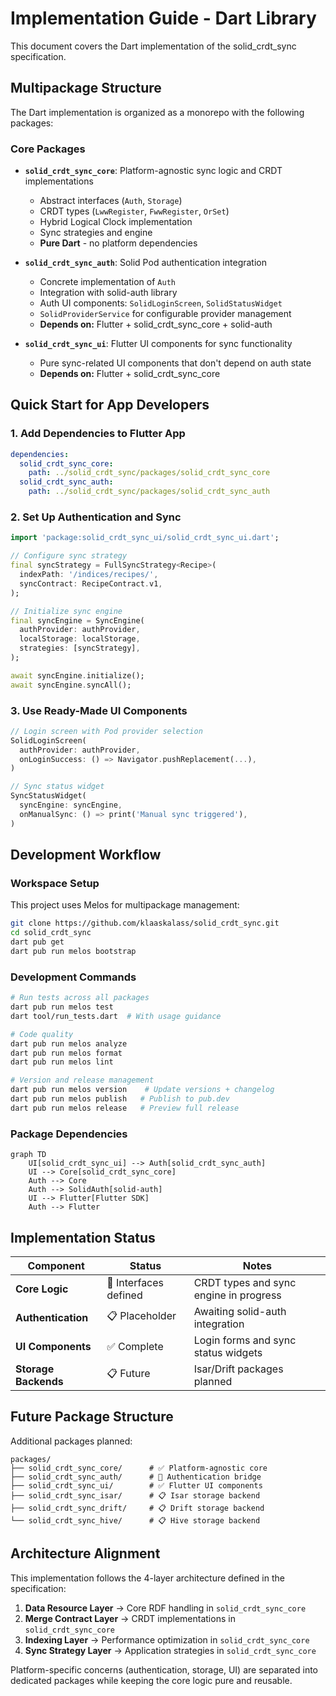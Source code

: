 # Implementation Guide - Dart Library

This document covers the Dart implementation of the solid_crdt_sync specification.

## Multipackage Structure

The Dart implementation is organized as a monorepo with the following packages:

### Core Packages

- **`solid_crdt_sync_core`**: Platform-agnostic sync logic and CRDT implementations
  - Abstract interfaces (`Auth`, `Storage`)
  - CRDT types (`LwwRegister`, `FwwRegister`, `OrSet`)
  - Hybrid Logical Clock implementation  
  - Sync strategies and engine
  - **Pure Dart** - no platform dependencies

- **`solid_crdt_sync_auth`**: Solid Pod authentication integration
  - Concrete implementation of `Auth`
  - Integration with solid-auth library
  - Auth UI components: `SolidLoginScreen`, `SolidStatusWidget`
  - `SolidProviderService` for configurable provider management
  - **Depends on:** Flutter + solid_crdt_sync_core + solid-auth

- **`solid_crdt_sync_ui`**: Flutter UI components for sync functionality
  - Pure sync-related UI components that don't depend on auth state
  - **Depends on:** Flutter + solid_crdt_sync_core

## Quick Start for App Developers

### 1. Add Dependencies to Flutter App

```yaml
dependencies:
  solid_crdt_sync_core:
    path: ../solid_crdt_sync/packages/solid_crdt_sync_core
  solid_crdt_sync_auth:
    path: ../solid_crdt_sync/packages/solid_crdt_sync_auth
```

### 2. Set Up Authentication and Sync

```dart
import 'package:solid_crdt_sync_ui/solid_crdt_sync_ui.dart';

// Configure sync strategy
final syncStrategy = FullSyncStrategy<Recipe>(
  indexPath: '/indices/recipes/',
  syncContract: RecipeContract.v1,
);

// Initialize sync engine
final syncEngine = SyncEngine(
  authProvider: authProvider,
  localStorage: localStorage,
  strategies: [syncStrategy],
);

await syncEngine.initialize();
await syncEngine.syncAll();
```

### 3. Use Ready-Made UI Components

```dart
// Login screen with Pod provider selection
SolidLoginScreen(
  authProvider: authProvider,
  onLoginSuccess: () => Navigator.pushReplacement(...),
)

// Sync status widget
SyncStatusWidget(
  syncEngine: syncEngine,
  onManualSync: () => print('Manual sync triggered'),
)
```

## Development Workflow

### Workspace Setup

This project uses Melos for multipackage management:

```bash
git clone https://github.com/klaaskalass/solid_crdt_sync.git
cd solid_crdt_sync
dart pub get
dart pub run melos bootstrap
```

### Development Commands

```bash
# Run tests across all packages
dart pub run melos test
dart tool/run_tests.dart  # With usage guidance

# Code quality
dart pub run melos analyze
dart pub run melos format
dart pub run melos lint

# Version and release management
dart pub run melos version    # Update versions + changelog
dart pub run melos publish   # Publish to pub.dev
dart pub run melos release   # Preview full release
```

### Package Dependencies

```mermaid
graph TD
    UI[solid_crdt_sync_ui] --> Auth[solid_crdt_sync_auth]
    UI --> Core[solid_crdt_sync_core]
    Auth --> Core
    Auth --> SolidAuth[solid-auth]
    UI --> Flutter[Flutter SDK]
    Auth --> Flutter
```

## Implementation Status

| Component | Status | Notes |
|-----------|--------|-------|
| **Core Logic** | 🚧 Interfaces defined | CRDT types and sync engine in progress |
| **Authentication** | 📋 Placeholder | Awaiting solid-auth integration |
| **UI Components** | ✅ Complete | Login forms and sync status widgets |
| **Storage Backends** | 📋 Future | Isar/Drift packages planned |

## Future Package Structure

Additional packages planned:

```
packages/
├── solid_crdt_sync_core/      # ✅ Platform-agnostic core
├── solid_crdt_sync_auth/      # 🚧 Authentication bridge  
├── solid_crdt_sync_ui/        # ✅ Flutter UI components
├── solid_crdt_sync_isar/      # 📋 Isar storage backend
├── solid_crdt_sync_drift/     # 📋 Drift storage backend
└── solid_crdt_sync_hive/      # 📋 Hive storage backend
```

## Architecture Alignment

This implementation follows the 4-layer architecture defined in the specification:

1. **Data Resource Layer** → Core RDF handling in `solid_crdt_sync_core`
2. **Merge Contract Layer** → CRDT implementations in `solid_crdt_sync_core`  
3. **Indexing Layer** → Performance optimization in `solid_crdt_sync_core`
4. **Sync Strategy Layer** → Application strategies in `solid_crdt_sync_core`

Platform-specific concerns (authentication, storage, UI) are separated into dedicated packages while keeping the core logic pure and reusable.